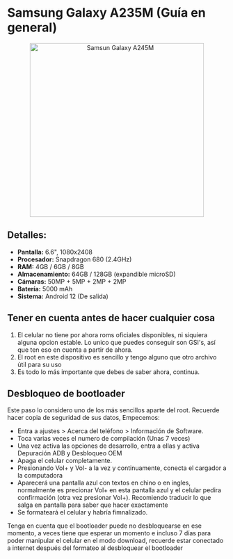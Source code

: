 # Samsung Galaxy A235M (Guía en general)
<p align="center">
  <img src="https://fdn.gsmarena.com/imgroot/news/22/08/samsung-galaxy-a23-5g-announcement/popup/-1200x1200m/gsmarena_002.jpg" alt="Samsun Galaxy A245M" width="400"/>
</p>

## Detalles: 
- **Pantalla:** 6.6", 1080x2408  
- **Procesador:** Snapdragon 680 (2.4GHz)  
- **RAM:** 4GB / 6GB / 8GB  
- **Almacenamiento:** 64GB / 128GB (expandible microSD)  
- **Cámaras:** 50MP + 5MP + 2MP + 2MP  
- **Batería:** 5000 mAh  
- **Sistema:** Android 12 (De salida)

## Tener en cuenta antes de hacer cualquier cosa
1. El celular no tiene por ahora roms oficiales disponibles, ni siquiera alguna opcion estable. Lo unico que puedes conseguir son GSI's, así que ten eso en cuenta a partir de ahora.
2. El root en este dispositivo es sencillo y tengo alguno que otro archivo útil para su uso
3. Es todo lo más importante que debes de saber ahora, continua.

## Desbloqueo de bootloader
Este paso lo considero uno de los más sencillos aparte del root. Recuerde hacer copia de seguridad de sus datos, Empecemos:

- Entra a ajustes > Acerca del teléfono > Información de Software.
- Toca varias veces el numero de compilación (Unas 7 veces)
- Una vez activa las opciones de desarrollo, entra a ellas y activa Depuración ADB y Desbloqueo OEM
- Apaga el celular completamente.
- Presionando Vol+ y Vol- a la vez y continuamente, conecta el cargador a la computadora
- Aparecerá una pantalla azul con textos en chino o en ingles, normalmente es precionar Vol+ en esta pantalla azul y el celular pedira confirmación (otra vez presionar Vol+). Recomiendo traducir lo que salga en pantalla para saber que hacer exactamente
- Se formateará el celular y habría fimnalizado.

Tenga en cuenta que el bootloader puede no desbloquearse en ese momento, a veces tiene que esperar un momento e incluso 7 días para poder manipular el celular en el modo download, recuerde estar conectado a internet después del formateo al desbloquear el bootloader
